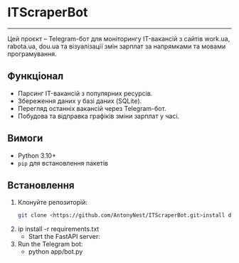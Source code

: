  # ITScraperBot

---
Цей проєкт – Telegram-бот для моніторингу IT-вакансій з сайтів work.ua, rabota.ua, dou.ua та візуалізації змін зарплат за напрямками та мовами програмування.

## Функціонал
- Парсинг IT-вакансій з популярних ресурсів.
- Збереження даних у базі даних (SQLite).
- Перегляд останніх вакансій через Telegram-бот.
- Побудова та відправка графіків зміни зарплат у часі.

## Вимоги
- Python 3.10+
- `pip` для встановлення пакетів

## Встановлення
1. Клонуйте репозиторій:
   ```bash
   git clone <https://github.com/AntonyNest/ITScraperBot.git>install dependencies:
   
2. ip install -r requirements.txt
    - Start the FastAPI server:
3. Run the Telegram bot:
   - python app/bot.py
